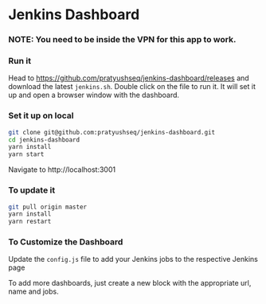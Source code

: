 # Jenkins Dashboard

### NOTE: You need to be inside the VPN for this app to work.

### Run it
Head to https://github.com/pratyushseq/jenkins-dashboard/releases and download the latest `jenkins.sh`. 
Double click on the file to run it. It will set it up and open a browser window with the dashboard.

### Set it up on local
```bash
git clone git@github.com:pratyushseq/jenkins-dashboard.git
cd jenkins-dashboard
yarn install
yarn start
```

Navigate to http://localhost:3001

### To update it
```bash
git pull origin master
yarn install
yarn restart
```

### To Customize the Dashboard
Update the `config.js` file to add your Jenkins jobs to the respective Jenkins page

To add more dashboards, just create a new block with the appropriate url, name and jobs.